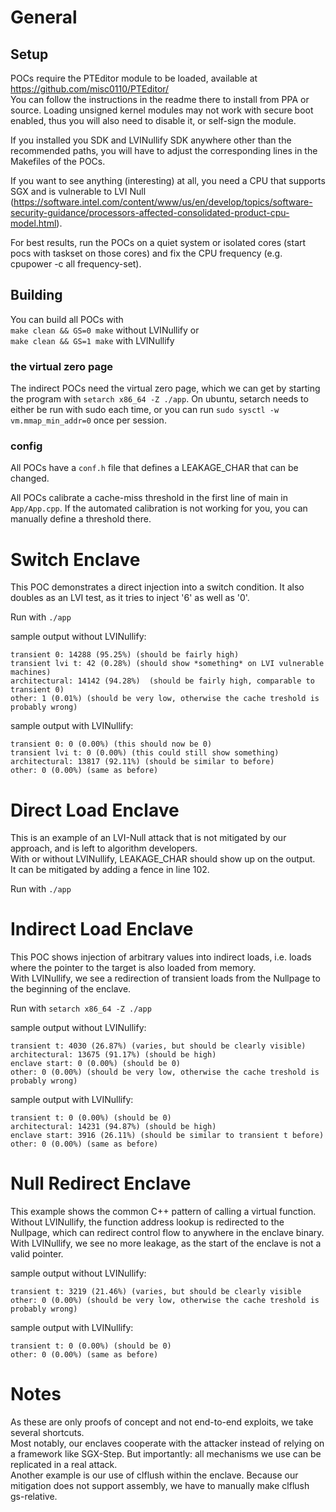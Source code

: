# General

## Setup
POCs require the PTEditor module to be loaded, available at https://github.com/misc0110/PTEditor/  
You can follow the instructions in the readme there to install from PPA or source.
Loading unsigned kernel modules may not work with secure boot enabled, thus you will also need to disable it, or self-sign the module.

If you installed you SDK and LVINullify SDK anywhere other than the recommended paths, you will have to adjust the corresponding lines in the Makefiles of the POCs.

If you want to see anything (interesting) at all, you need a CPU that supports SGX and is vulnerable to LVI Null (https://software.intel.com/content/www/us/en/develop/topics/software-security-guidance/processors-affected-consolidated-product-cpu-model.html).

For best results, run the POCs on a quiet system or isolated cores (start pocs with taskset on those cores) and fix the CPU frequency (e.g. cpupower -c all frequency-set). 

## Building

You can build all POCs with  
`make clean && GS=0 make` without LVINullify or  
`make clean && GS=1 make` with LVINullify


### the virtual zero page

The indirect POCs need the virtual zero page, which we can get by starting the program with `setarch x86_64 -Z ./app`.
On ubuntu, setarch needs to either be run with sudo each time, or you can run `sudo sysctl -w vm.mmap_min_addr=0` once per session.

### config

All POCs have a `conf.h` file that defines a LEAKAGE_CHAR that can be changed.

All POCs calibrate a cache-miss threshold in the first line of main in `App/App.cpp`. If the automated calibration is not working for you, you can manually define a threshold there.

# Switch Enclave

This POC demonstrates a direct injection into a switch condition.
It also doubles as an LVI test, as it tries to inject '6' as well as '0'.

Run with `./app`

sample output without LVINullify:  
```
transient 0: 14288 (95.25%) (should be fairly high)
transient lvi t: 42 (0.28%) (should show *something* on LVI vulnerable machines)
architectural: 14142 (94.28%)  (should be fairly high, comparable to transient 0)
other: 1 (0.01%) (should be very low, otherwise the cache treshold is probably wrong)
```

sample output with LVINullify:  
```
transient 0: 0 (0.00%) (this should now be 0)
transient lvi t: 0 (0.00%) (this could still show something)
architectural: 13817 (92.11%) (should be similar to before)
other: 0 (0.00%) (same as before)
```

# Direct Load Enclave

This is an example of an LVI-Null attack that is not mitigated by our approach, and is left to algorithm developers.  
With or without LVINullify, LEAKAGE_CHAR should show up on the output.  
It can be mitigated by adding a fence in line 102.

Run with `./app`

# Indirect Load Enclave

This POC shows injection of arbitrary values into indirect loads, i.e. loads where the pointer to the target is also loaded from memory.  
With LVINullify, we see a redirection of transient loads from the Nullpage to the beginning of the enclave.

Run with `setarch x86_64 -Z ./app`

sample output without LVINullify:  
```
transient t: 4030 (26.87%) (varies, but should be clearly visible)
architectural: 13675 (91.17%) (should be high)
enclave start: 0 (0.00%) (should be 0)
other: 0 (0.00%) (should be very low, otherwise the cache treshold is probably wrong)
```

sample output with LVINullify:  
```
transient t: 0 (0.00%) (should be 0)
architectural: 14231 (94.87%) (should be high)
enclave start: 3916 (26.11%) (should be similar to transient t before)
other: 0 (0.00%) (same as before)
```

# Null Redirect Enclave

This example shows the common C++ pattern of calling a virtual function.
Without LVINullify, the function address lookup is redirected to the Nullpage, which can redirect control flow to anywhere in the enclave binary.
With LVINullify, we see no more leakage, as the start of the enclave is not a valid pointer.

sample output without LVINullify:  
```
transient t: 3219 (21.46%) (varies, but should be clearly visible
other: 0 (0.00%) (should be very low, otherwise the cache treshold is probably wrong)
```


sample output with LVINullify:  
```
transient t: 0 (0.00%) (should be 0)
other: 0 (0.00%) (same as before)
```


# Notes

As these are only proofs of concept and not end-to-end exploits, we take several shortcuts.  
Most notably, our enclaves cooperate with the attacker instead of relying on a framework like SGX-Step. But importantly: all mechanisms we use can be replicated in a real attack.  
Another example is our use of clflush within the enclave. Because our mitigation does not support assembly, we have to manually make clflush gs-relative.

